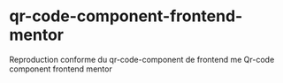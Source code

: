 # qr-code-component-frontend-mentor
Reproduction conforme du qr-code-component de frontend me
Qr-code component frontend mentor
